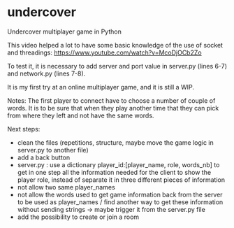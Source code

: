 # undercover
Undercover multiplayer game in Python

This video helped a lot to have some basic knowledge of the use of socket and threadings:
https://www.youtube.com/watch?v=McoDjOCb2Zo

To test it, it is necessary to add server and port value in server.py (lines 6-7) and network.py (lines 7-8).

It is my first try at an online multiplayer game, and it is still a WIP.

Notes:
The first player to connect have to choose a number of couple of words. It is to be sure that when they play another time that they can pick from where they left and not have the same words.

Next steps:
- clean the files (repetitions, structure, maybe move the game logic in server.py to another file)
- add a back button
- server.py : use a dictionary player_id:[player_name, role, words_nb] to get in one step all the information needed for the client to show the player role, instead of separate it in three different pieces of information
- not allow two same player_names
- not allow the words used to get game information back from the server to be used as player_names / find another way to get these information without sending strings -> maybe trigger it from the server.py file
- add the possibility to create or join a room

